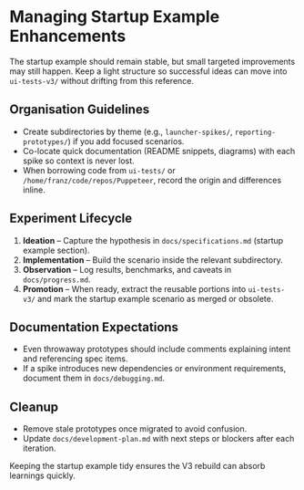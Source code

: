 # Managing Startup Example Enhancements

The startup example should remain stable, but small targeted improvements may still happen. Keep a light structure so successful ideas can move into `ui-tests-v3/` without drifting from this reference.

## Organisation Guidelines

- Create subdirectories by theme (e.g., `launcher-spikes/`, `reporting-prototypes/`) if you add focused scenarios.
- Co-locate quick documentation (README snippets, diagrams) with each spike so context is never lost.
- When borrowing code from `ui-tests/` or `/home/franz/code/repos/Puppeteer`, record the origin and differences inline.

## Experiment Lifecycle

1. **Ideation** – Capture the hypothesis in `docs/specifications.md` (startup example section).
2. **Implementation** – Build the scenario inside the relevant subdirectory.
3. **Observation** – Log results, benchmarks, and caveats in `docs/progress.md`.
4. **Promotion** – When ready, extract the reusable portions into `ui-tests-v3/` and mark the startup example scenario as merged or obsolete.

## Documentation Expectations

- Even throwaway prototypes should include comments explaining intent and referencing spec items.
- If a spike introduces new dependencies or environment requirements, document them in `docs/debugging.md`.

## Cleanup

- Remove stale prototypes once migrated to avoid confusion.
- Update `docs/development-plan.md` with next steps or blockers after each iteration.

Keeping the startup example tidy ensures the V3 rebuild can absorb learnings quickly.
